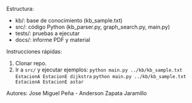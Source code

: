 Estructura:
- kb/: base de conocimiento (kb_sample.txt)
- src/: código Python (kb_parser.py, graph_search.py, main.py)
- tests/: pruebas a ejecutar
- docs/: informe PDF y material

Instrucciones rápidas:
1. Clonar repo.
2. Ir a `src/` y ejecutar ejemplos:
   `python main.py ../kb/kb_sample.txt EstacionA EstacionE dijkstra`
   `python main.py ../kb/kb_sample.txt EstacionA EstacionE astar`

Autores: Jose Miguel Peña - Anderson Zapata Jaramillo